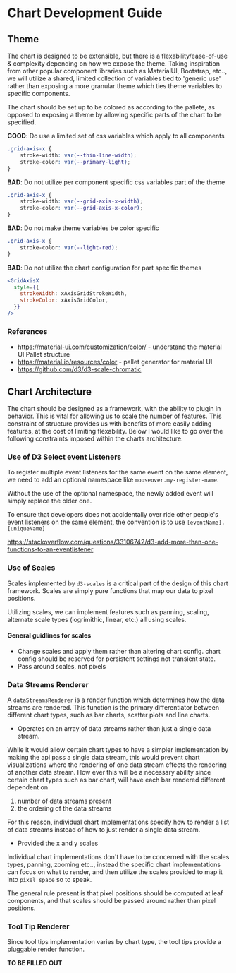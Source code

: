 # Chart Development Guide

## Theme

The chart is designed to be extensible, but there is a flexability/ease-of-use & complexity depending on how we expose the theme.
Taking inspiration from other popular component libraries such as MaterialUI, Bootstrap, etc.., we will utilize a shared, limited
collection of variables tied to 'generic use' rather than exposing a more granular theme which ties theme variables to specific components.

The chart should be set up to be colored as according to the pallete, as opposed to exposing a theme by
allowing specific parts of the chart to be specified.

**GOOD**:
Do use a limited set of css variables which apply to all components
```css
.grid-axis-x {
    stroke-width: var(--thin-line-width);
    stroke-color: var(--primary-light);
}
```

**BAD**:
Do not utilize per component specific css variables part of the theme
```css
.grid-axis-x {
    stroke-width: var(--grid-axis-x-width);
    stroke-color: var(--grid-axis-x-color);
}
```

**BAD**:
Do not make theme variables be color specific
```css
.grid-axis-x {
    stroke-color: var(--light-red);
}
```

**BAD**:
Do not utilize the chart configuration for part specific themes
```jsx
<GridAxisX 
  style={{
    strokeWidth: xAxisGridStrokeWidth,
    strokeColor: xAxisGridColor,
  }}
/>
```

### References
- https://material-ui.com/customization/color/ - understand the material UI Pallet structure
- https://material.io/resources/color - pallet generator for material UI
- https://github.com/d3/d3-scale-chromatic

## Chart Architecture

The chart should be designed as a framework, with the ability to plugin in behavior. This is vital for allowing us to scale the number of features. 
This constraint of structure provides us with benefits of more easily adding features, at the cost of limiting flexability. 
Below I would like to go over the following constraints imposed within the charts architecture.

### Use of D3 Select event Listeners
To register multiple event listeners for the same event on the same element, we need to add an optional namespace like `mouseover.my-register-name`.

Without the use of the optional namespace, the newly added event will simply replace the older one.

To ensure that developers does not accidentally over ride other people's event listeners on the same element, the convention is to use `[eventName].[uniqueName]` 

https://stackoverflow.com/questions/33106742/d3-add-more-than-one-functions-to-an-eventlistener
### Use of Scales
Scales implemented by `d3-scales` is a critical part of the design of this chart framework.
Scales are simply pure functions that map our data to pixel positions. 

Utilizing scales, we can implement features such as panning, scaling, alternate scale types (logrimithic, linear, etc.) all using scales.

#### General guidlines for scales

- Change scales and apply them rather than altering chart config. chart config should be reserved for persistent settings not transient state.
- Pass around scales, not pixels

### Data Streams Renderer

A `dataStreamsRenderer` is a render function which determines how the data streams are rendered. This function is the primary differentiator
between different chart types, such as bar charts, scatter plots and line charts.

- Operates on an array of data streams rather than just a single data stream.

While it would allow certain chart types to have a simpler implementation by making the api pass a single
data stream, this would prevent chart visualizations where the rendering of one data stream
effects the rendering of another data stream. How ever this will be a necessary ability since certain chart types such as 
bar chart, will have each bar rendered different dependent on
1. number of data streams present
2. the ordering of the data streams

For this reason, individual chart implementations specify how to render a list of data streams instead of how to just render
a single data stream.

- Provided the x and y scales

Individual chart implementations don't have to be concerned with the scales types, panning, zooming etc..,
instead the specific chart implementations can focus on what to render, and then utilize the scales provided to map it into
`pixel space` so to speak. 

The general rule present is that pixel positions should be computed at leaf components, and that scales should be passed around rather than pixel positions.

### Tool Tip Renderer

Since tool tips implementation varies by chart type, the tool tips provide a pluggable render function.

**TO BE FILLED OUT**